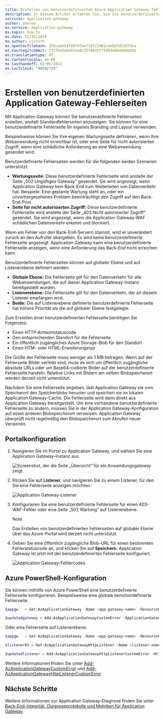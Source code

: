 ```yaml
---
title: Erstellen von benutzerdefinierten Azure Application Gateway-Fehlerseiten
description: In diesem Artikel erfahren Sie, wie Sie benutzerdefinierte Application Gateway-Fehlerseiten erstellen. Sie können für eine benutzerdefinierte Fehlerseite Ihr eigenes Branding und Layout verwenden.
services: application-gateway
author: vhorne
ms.service: application-gateway
ms.topic: how-to
ms.date: 11/16/2019
ms.author: victorh
ms.openlocfilehash: 355caeb54f09797ae719f21401ceebb7d53d745a
ms.sourcegitcommit: f377ba5ebd431e8c3579445ff588da664b00b36b
ms.translationtype: HT
ms.contentlocale: de-DE
ms.lasthandoff: 02/05/2021
ms.locfileid: "99592719"
---
```

# <a name="create-application-gateway-custom-error-pages"></a>Erstellen von benutzerdefinierten Application Gateway-Fehlerseiten

Mit Application Gateway können Sie benutzerdefinierte Fehlerseiten erstellen, anstatt Standardfehlerseiten anzuzeigen. Sie können für eine benutzerdefinierte Fehlerseite Ihr eigenes Branding und Layout verwenden.

Beispielsweise können Sie Ihre eigenen Wartungsseite definieren, wenn Ihre Webanwendung nicht erreichbar ist, oder eine Seite für nicht autorisierten Zugriff, wenn eine schädliche Anforderung an eine Webanwendung gesendet wird.

Benutzerdefinierte Fehlerseiten werden für die folgenden beiden Szenarien unterstützt:

- **Wartungsseite:** Diese benutzerdefinierte Fehlerseite wird anstelle der Seite „502 Ungültiges Gateway“ gesendet. Sie wird angezeigt, wenn Application Gateway kein Back-End zum Weiterleiten von Datenverkehr hat. Beispiele: Eine geplante Wartung steht an, oder ein unvorhergesehenes Problem beeinträchtigt den Zugriff auf den Back-End-Pool.
- **Seite für nicht autorisierten Zugriff:** Diese benutzerdefinierte Fehlerseite wird anstelle der Seite „403 Nicht autorisierter Zugriff“ gesendet. Sie wird angezeigt, wenn die Application Gateway-WAF schädlichen Datenverkehr erkennt und blockiert.

Wenn ein Fehler von den Back-End-Servern stammt, wird er unverändert zurück an den Aufrufer übergeben. Es wird keine benutzerdefinierte Fehlerseite angezeigt. Application Gateway kann eine benutzerdefinierte Fehlerseite anzeigen, wenn eine Anforderung das Back-End nicht erreichen kann.

Benutzerdefinierte Fehlerseiten können auf globaler Ebene und auf Listenerebene definiert werden:

- **Globale Ebene:** Die Fehlerseite gilt für den Datenverkehr für alle Webanwendungen, die auf dieser Application Gateway-Instanz bereitgestellt wurden.
- **Listenerebene:** Die Fehlerseite gilt für den Datenverkehr, der an diesem Listener empfangen wird.
- **Beide:** Die auf Listenerebene definierte benutzerdefinierte Fehlerseite hat höhere Priorität als die auf globaler Ebene festgelegte.

Zum Erstellen einer benutzerdefinierten Fehlerseite benötigen Sie Folgendes:

- Einen HTTP-Antwortstatuscode
- Den entsprechenden Standort für die Fehlerseite 
- Ein öffentlich zugängliches Azure Storage-Blob für den Standort
- Einen HTM- oder HTML-Erweiterungstyp 

Die Größe der Fehlerseite muss weniger als 1 MB betragen. Wenn auf der Fehlerseite Bilder verlinkt sind, muss es sich um öffentlich zugängliche absolute URLs oder um Base64-codierte Bilder auf der benutzerdefinierte Fehlerseite handeln. Relative Links mit Bildern am selben Blobspeicherort werden derzeit nicht unterstützt. 

Nachdem Sie eine Fehlerseite angeben, lädt Application Gateway sie vom Speicherort des Speicherblobs herunter und speichert sie im lokalen Application Gateway-Cache. Die Fehlerseite wird dann direkt aus Application Gateway bereitgestellt. Um eine vorhandene benutzerdefinierte Fehlerseite zu ändern, müssen Sie in der Application Gateway-Konfiguration auf einen anderen Blobspeicherort verweisen. Application Gateway überprüft nicht regelmäßig den Blobspeicherort zum Abrufen neuer Versionen.

## <a name="portal-configuration"></a>Portalkonfiguration

1. Navigieren Sie im Portal zu Application Gateway, und wählen Sie eine Application Gateway-Instanz aus.

    ![Screenshot, der die Seite „Übersicht“ für ein Anwendungsgateway zeigt.](media/custom-error/ag-overview.png)
2. Klicken Sie auf **Listener**, und navigieren Sie zu einem Listener, für den Sie eine Fehlerseite anzeigen möchten.

    ![Application Gateway-Listener](media/custom-error/ag-listener.png)
3. Konfigurieren Sie eine benutzerdefinierte Fehlerseite für einen 403-WAF-Fehler oder eine Seite „502 Wartung“ auf Listenerebene.

    > [!NOTE]
    > Das Erstellen von benutzerdefinierten Fehlerseiten auf globaler Ebene über das Azure-Portal wird derzeit nicht unterstützt.

4. Geben Sie eine öffentlich zugängliche Blob-URL für einen bestimmten Fehlerstatuscode an, und klicken Sie auf **Speichern**. Application Gateway ist jetzt mit der benutzerdefinierten Fehlerseite konfiguriert.

   ![Application Gateway-Fehlercodes](media/custom-error/ag-error-codes.png)

## <a name="azure-powershell-configuration"></a>Azure PowerShell-Konfiguration

Sie können mithilfe von Azure PowerShell eine benutzerdefinierte Fehlerseite konfigurieren. Beispielsweise eine globale benutzerdefinierte Fehlerseite:

```powershell
$appgw   = Get-AzApplicationGateway -Name <app-gateway-name> -ResourceGroupName <resource-group-name>

$updatedgateway = Add-AzApplicationGatewayCustomError -ApplicationGateway $appgw -StatusCode HttpStatus502 -CustomErrorPageUrl "http://<website-url>"
```

Oder eine Fehlerseite auf Listenerebene:

```powershell
$appgw   = Get-AzApplicationGateway -Name <app-gateway-name> -ResourceGroupName <resource-group-name>

$listener01 = Get-AzApplicationGatewayHttpListener -Name <listener-name> -ApplicationGateway $appgw

$updatedlistener = Add-AzApplicationGatewayHttpListenerCustomError -HttpListener $listener01 -StatusCode HttpStatus502 -CustomErrorPageUrl "http://<website-url>"
```

Weitere Informationen finden Sie unter [Add-AzApplicationGatewayCustomError](/powershell/module/az.network/add-azapplicationgatewaycustomerror) und [Add-AzApplicationGatewayHttpListenerCustomError](/powershell/module/az.network/add-azapplicationgatewayhttplistenercustomerror).

## <a name="next-steps"></a>Nächste Schritte

Weitere Informationen zur Application Gateway-Diagnose finden Sie unter [Back-End-Integrität, Diagnoseprotokolle und Metriken für Application Gateway](application-gateway-diagnostics.md).
